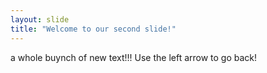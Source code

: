 ```yaml
---
layout: slide
title: "Welcome to our second slide!"
---
```

a whole buynch of new text!!!
Use the left arrow to go back!
